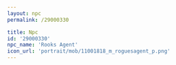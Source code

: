 ```yaml
---
layout: npc
permalink: /29000330

title: Npc
id: '29000330'
npc_name: 'Rooks Agent'
icon_url: 'portrait/mob/11001818_m_roguesagent_p.png'
---
```

